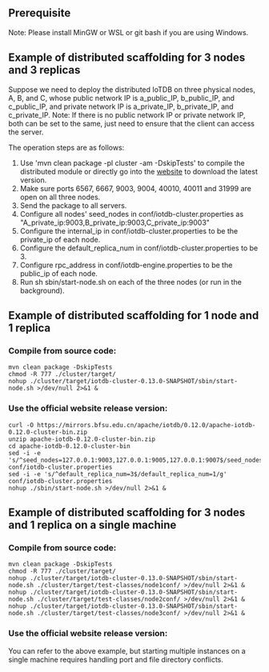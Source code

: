 <!--

    Licensed to the Apache Software Foundation (ASF) under one
    or more contributor license agreements.  See the NOTICE file
    distributed with this work for additional information
    regarding copyright ownership.  The ASF licenses this file
    to you under the Apache License, Version 2.0 (the
    "License"); you may not use this file except in compliance
    with the License.  You may obtain a copy of the License at
    
        http://www.apache.org/licenses/LICENSE-2.0
    
    Unless required by applicable law or agreed to in writing,
    software distributed under the License is distributed on an
    "AS IS" BASIS, WITHOUT WARRANTIES OR CONDITIONS OF ANY
    KIND, either express or implied.  See the License for the
    specific language governing permissions and limitations
    under the License.

-->

## Prerequisite
Note: Please install MinGW or WSL or git bash if you are using Windows.

## Example of distributed scaffolding for 3 nodes and 3 replicas

Suppose we need to deploy the distributed IoTDB on three physical nodes, A, B, and C, whose public network IP is a_public_IP, b_public_IP, and c_public_IP, and private network IP is a_private_IP, b_private_IP, and c_private_IP.
Note: If there is no public network IP or private network IP, both can be set to the same, just need to ensure that the client can access the server.

The operation steps are as follows:

1. Use 'mvn clean package -pl cluster -am -DskipTests' to compile the distributed module or directly go into the [website](https://iotdb.apache.org/Download/) to download the latest version.
2. Make sure ports 6567, 6667, 9003, 9004, 40010, 40011 and 31999 are open on all three nodes.
3. Send the package to all servers.
4. Configure all nodes' seed_nodes in conf/iotdb-cluster.properties as "A_private_ip:9003,B_private_ip:9003,C_private_ip:9003"
5. Configure the internal_ip in conf/iotdb-cluster.properties to be the private_ip of each node.
6. Configure the default_replica_num in conf/iotdb-cluster.properties to be 3.
7. Configure rpc_address in conf/iotdb-engine.properties to be the public_ip of each node.
8. Run sh sbin/start-node.sh on each of the three nodes (or run in the background).

## Example of distributed scaffolding for 1 node and 1 replica
### Compile from source code:
```
mvn clean package -DskipTests
chmod -R 777 ./cluster/target/
nohup ./cluster/target/iotdb-cluster-0.13.0-SNAPSHOT/sbin/start-node.sh >/dev/null 2>&1 &
```
### Use the official website release version:
```
curl -O https://mirrors.bfsu.edu.cn/apache/iotdb/0.12.0/apache-iotdb-0.12.0-cluster-bin.zip
unzip apache-iotdb-0.12.0-cluster-bin.zip
cd apache-iotdb-0.12.0-cluster-bin
sed -i -e 's/^seed_nodes=127.0.0.1:9003,127.0.0.1:9005,127.0.0.1:9007$/seed_nodes=127.0.0.1:9003/g' conf/iotdb-cluster.properties
sed -i -e 's/^default_replica_num=3$/default_replica_num=1/g' conf/iotdb-cluster.properties
nohup ./sbin/start-node.sh >/dev/null 2>&1 &
```

## Example of distributed scaffolding for 3 nodes and 1 replica on a single machine
### Compile from source code:
```
mvn clean package -DskipTests
chmod -R 777 ./cluster/target/
nohup ./cluster/target/iotdb-cluster-0.13.0-SNAPSHOT/sbin/start-node.sh ./cluster/target/test-classes/node1conf/ >/dev/null 2>&1 &
nohup ./cluster/target/iotdb-cluster-0.13.0-SNAPSHOT/sbin/start-node.sh ./cluster/target/test-classes/node2conf/ >/dev/null 2>&1 &
nohup ./cluster/target/iotdb-cluster-0.13.0-SNAPSHOT/sbin/start-node.sh ./cluster/target/test-classes/node3conf/ >/dev/null 2>&1 &
```
### Use the official website release version:
You can refer to the above example, but starting multiple instances on a single machine requires handling port and file directory conflicts.